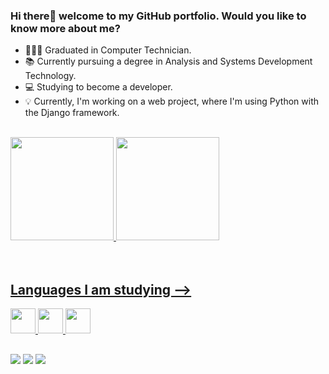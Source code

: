 ### Hi there👋 welcome to my GitHub portfolio. Would you like to know more about me?

- 👨🏼‍🎓 Graduated in Computer Technician.
- 📚 Currently pursuing a degree in Analysis and Systems Development Technology.
- 💻 Studying to become a developer.
- 💡 Currently, I'm working on a web project, where I'm using Python with the Django framework.

</br>

<div style="display: inline_block">
  <a href="https://github.com/olsalan">
  <img height="165em" src="https://github-readme-stats.vercel.app/api?username=olsalan&show_icons=true&theme=dracula&include_all_commits=true&count_private=true"/>

  <img height="165em" src="https://github-readme-stats.vercel.app/api/top-langs/?username=olsalan&layout=compact&langs_count=7&theme=dracula"/>

</div>
  
  </br>
  </br>
  <h2>Languages I am studying --></h2>
<div style="display: inline_block">
  <img loading="lazy" src="https://cdn.jsdelivr.net/gh/devicons/devicon/icons/java/java-original.svg" width="40" height="40"/> 
  <img loading="lazy" src="https://cdn.jsdelivr.net/gh/devicons/devicon/icons/html5/html5-original.svg" width="40" height="40"/>
  <img loading="lazy" src="https://cdn.jsdelivr.net/gh/devicons/devicon/icons/sqlite/sqlite-original.svg" width="40" heigth="40"/>
</div>

  
  ##
 
<div> 
 
  <a href = "mailto:sousaoliveiraalan@gmail.com"><img src="https://img.shields.io/badge/-Gmail-%23333?style=for-the-badge&logo=gmail&logoColor=white" target="_blank"></a>
  <a href="https://www.linkedin.com/in/alan-sousa-oliveira-4a09a6205" target="_blank"><img src="https://img.shields.io/badge/-LinkedIn-%230077B5?style=for-the-badge&logo=linkedin&logoColor=white" target="_blank"></a>
  <a href="https://instagram.com/ols.alan" target="_blank"><img loading="lazy" src="https://img.shields.io/badge/-Instagram-%23E4405F?style=for-the-badge&logo=instagram&logoColor=white" target="_blank"></a>
  
 </div>
